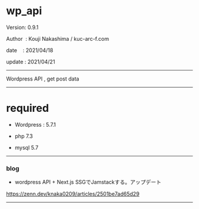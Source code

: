 ﻿# wp_api

 Version: 0.9.1

 Author  : Kouji Nakashima / kuc-arc-f.com

 date    : 2021/04/18

 update : 2021/04/21

***

Wordpress API , get post data

***
# required

* Wordpress : 5.7.1

* php 7.3

* mysql 5.7

***
### blog

* wordpress API + Next.js SSGでJamstackする。アップデート

https://zenn.dev/knaka0209/articles/2501be7ad65d29

***



